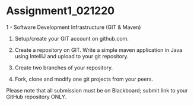 # Assignment1_021220
1 - Software Development Infrastructure (GIT & Maven)
1. Setup/create your GIT account on github.com.

2. Create a repository on GIT. Write a simple maven application in Java using IntelliJ and upload to your git repository.

3. Create two branches of your repository.

4. Fork, clone and modify one git projects from your peers.

Please note that all submission must be on Blackboard; submit link to your GitHub repository ONLY.
